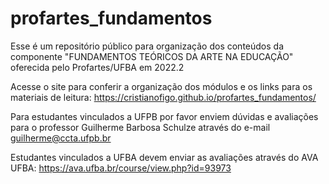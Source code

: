 # profartes_fundamentos

Esse é um repositório público para organização dos conteúdos da componente "FUNDAMENTOS TEÓRICOS DA ARTE NA EDUCAÇÃO" 
oferecida pelo Profartes/UFBA em 2022.2

Acesse o site para conferir a organização dos módulos e os links para os materiais de leitura:
https://cristianofigo.github.io/profartes_fundamentos/

Para estudantes vinculados a UFPB por favor enviem dúvidas e avaliações para o professor Guilherme Barbosa Schulze através do e-mail guilherme@ccta.ufpb.br

Estudantes vinculados a UFBA devem enviar as avaliações através do AVA UFBA: https://ava.ufba.br/course/view.php?id=93973
